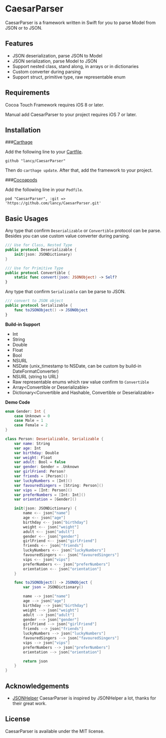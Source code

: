 # CaesarParser

CaesarParser is a framework written in Swift for you to parse Model from JSON or to JSON.

## Features

* JSON deserialization, parse JSON to Model
* JSON serialization, parse Model to JSON
* Support nested class, stand along, in arrays or in dictionaries
* Custom converter during parsing
* Support struct, primitive type, raw representable enum

## Requirements

Cocoa Touch Framework requires iOS 8 or later.

Manual add CaesarParser to your project requires iOS 7 or later.

## Installation

###[Carthage](https://github.com/Carthage/Carthage#installing-carthage)

Add the following line to your [Cartfile](https://github.com/Carthage/Carthage/blob/master/Documentation/Artifacts.md#cartfile).

```
github "lancy/CaesarParser"
```

Then do `carthage update`. After that, add the framework to your project.

###[Cocoapods](https://github.com/CocoaPods/CocoaPods)

Add the following line in your `Podfile`.

```
pod "CaesarParser", :git => 'https://github.com/lancy/CaesarParser.git'
```

## Basic Usages

Any type that confirm `Deserializable` or `Convertible` protocol can be parse. Besides you can use custom value converter during parsing.

```swift
/// Use for Class, Nested Type
public protocol Deserializable {
    init(json: JSONDictionary)
}

/// Use for Primitive Type
public protocol Convertible {
    static func convert(json: JSONObject) -> Self?
}
```

Any type that confirm `Serializable` can be parse to JSON.

```swift
/// convert to JSON object
public protocol Serializable {
    func toJSONObject() -> JSONObject
}
```

**Build-in Support**

* Int
* String
* Double
* Float
* Bool
* NSURL
* NSDate (unix_timestamp to NSDate, can be custom by build-in DateFormatConverter)
* NSURL (string to URL)
* Raw representable enums which raw value confirm to `Convertible`
* Array\<Convertible or Deserializable\>
* Dictionary\<Convertible and Hashable, Convertible or Deserializable\>

**Demo Code**

```swift
enum Gender: Int {
	case Unknown = 0
	case Male = 1
	case Female = 2
}

class Person: Deserializable, Serializable {
    var name: String
    var age: Int
    var birthday: Double
    var weight: Float
    var adult: Bool = false
    var gender: Gender = .Unknown
    var girlFriend: Person?
    var friends = [Person]()
    var luckyNumbers = [Int]()
    var favouredSingers = [String: Person]()
    var vips = [Int: Person]()
    var preferNumbers = [Int: Int]()
    var orientation = [Gender]()

    init(json: JSONDictionary) {
        name <-- json["name"]
        age <-- json["age"]
        birthday <-- json["birthday"]
        weight <-- json["weight"]
        adult <-- json["adult"]
        gender <-- json["gender"]
        girlFriend <-- json["girlFriend"]
        friends <-- json["friends"]
        luckyNumbers <-- json["luckyNumbers"]
        favouredSingers <-- json["favouredSingers"]
        vips <-- json["vips"]
        preferNumbers <-- json["preferNumbers"]
        orientation <-- json["orientation"]
    }

    func toJSONObject() -> JSONObject {
        var json = JSONDictionary()

        name --> json["name"]
        age --> json["age"]
        birthday --> json["birthday"]
        weight --> json["weight"]
        adult --> json["adult"]
        gender --> json["gender"]
        girlFriend --> json["girlFriend"]
        friends --> json["friends"]
        luckyNumbers --> json["luckyNumbers"]
        favouredSingers --> json["favouredSingers"]
        vips --> json["vips"]
        preferNumbers --> json["preferNumbers"]
        orientation --> json["orientation"]

        return json
    }
}

```

## Acknowledgements
* [JSONHelper](https://github.com/isair/JSONHelper) CaesarParser is inspired by JSONHelper a lot, thanks for their great work.

## License
CaesarParser is available under the MIT license.
